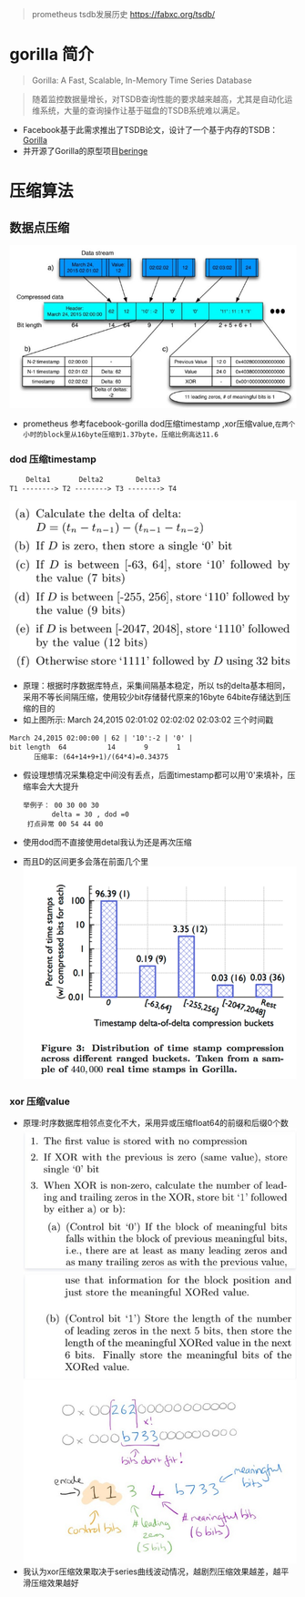 > prometheus tsdb发展历史 https://fabxc.org/tsdb/

# gorilla 简介
> Gorilla: A Fast, Scalable, In-Memory Time Series Database

> 随着监控数据量增长，对TSDB查询性能的要求越来越高，尤其是自动化运维系统，大量的查询操作让基于磁盘的TSDB系统难以满足。


- Facebook基于此需求推出了TSDB论文，设计了一个基于内存的TSDB：[Gorilla](http://www.vldb.org/pvldb/vol8/p1816-teller.pdf?spm=5176.100239.blogcont72871.18.1bfed386A0R11H&file=p1816-teller.pdf) 
- 并开源了Gorilla的原型项目[beringe](https://github.com/facebookarchive/beringei)

# 压缩算法

## 数据点压缩
![image](./pic/gorilla_01.jpg)
- prometheus 参考facebook-gorilla dod压缩timestamp ,xor压缩value,`在两个小时的block里从16byte压缩到1.37byte，压缩比例高达11.6`
### dod 压缩timestamp
```
    Delta1       Delta2        Delta3
T1 --------> T2 --------> T3 --------> T4
```
![image](./pic/gorilla_02.jpg)
- 原理：根据时序数据库特点，采集间隔基本稳定，所以 ts的delta基本相同，采用不等长间隔压缩，使用较少bit存储替代原来的16byte 64bite存储达到压缩的目的
- 如上图所示: March 24,2015 02:01:02 02:02:02 02:03:02 三个时间戳
```
March 24,2015 02:00:00 | 62 | '10':-2 | '0' |
bit length  64          14       9       1 
      压缩率: (64+14+9+1)/(64*4)=0.34375
```
- 假设理想情况采集稳定中间没有丢点，后面timestamp都可以用'0'来填补，压缩率会大大提升

  ```
  举例子： 00 30 00 30
         delta = 30 , dod =0
   打点异常 00 54 44 00
  ```

- 使用dod而不直接使用detal我认为还是再次压缩

- 而且D的区间更多会落在前面几个里
![image](./pic/gorilla_03.jpg)

### xor 压缩value
- 原理:时序数据库相邻点变化不大，采用异或压缩float64的前缀和后缀0个数
![image](./pic/gorilla_04.jpg)
![image](./pic/gorilla_05.jpg)
- 我认为xor压缩效果取决于series曲线波动情况，越剧烈压缩效果越差，越平滑压缩效果越好

